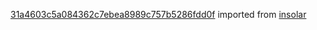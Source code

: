 [31a4603c5a084362c7ebea8989c757b5286fdd0f](https://github.com/insolar/insolar/commit/31a4603c5a084362c7ebea8989c757b5286fdd0f) imported from [insolar](https://github.com/insolar/insolar)
